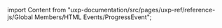 
import Content from "uxp-documentation/src/pages/uxp-ref/reference-js/Global Members/HTML Events/ProgressEvent";

<Content query="product=photoshop"/>
